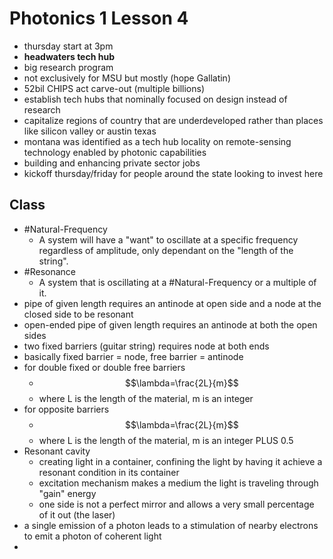 # Photonics 1 Lesson 4
- thursday start at 3pm
- **headwaters tech hub**
- big research program
- not exclusively for MSU but mostly (hope Gallatin)
- 52bil CHIPS act carve-out (multiple billions)
- establish tech hubs that nominally focused on design instead of research
- capitalize regions of country that are underdeveloped rather than places like silicon valley or austin texas
- montana was identified as a tech hub locality on remote-sensing technology enabled by photonic capabilities
- building and enhancing private sector jobs
- kickoff thursday/friday for people around the state looking to invest here
## Class
- #Natural-Frequency
  - A system will have a "want" to oscillate at a specific frequency regardless of amplitude, only dependant on the "length of the string".
- #Resonance
  - A system that is oscillating at a #Natural-Frequency or a multiple of it.
- pipe of given length requires an antinode at open side and a node at the closed side to be resonant
- open-ended pipe of given length requires an antinode at both the open sides
- two fixed barriers (guitar string) requires node at both ends
- basically fixed barrier = node, free barrier = antinode
- for double fixed or double free barriers
  - $$\lambda=\frac{2L}{m}$$
  - where L is the length of the material, m is an integer
- for opposite barriers
  - $$\lambda=\frac{2L}{m}$$
  - where L is the length of the material, m is an integer PLUS 0.5
- Resonant cavity
  - creating light in a container, confining the light by having it achieve a resonant condition in its container
  - excitation mechanism makes a medium the light is traveling through "gain" energy
  - one side is not a perfect mirror and allows a very small percentage of it out (the laser)
- a single emission of a photon leads to a stimulation of nearby electrons to emit a photon of coherent light
- 
